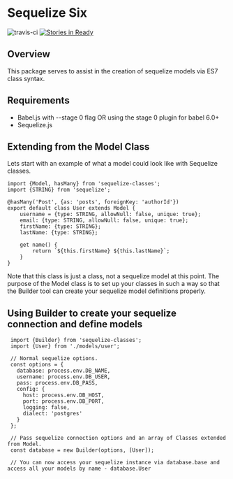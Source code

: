 # Sequelize Six
![travis-ci](https://travis-ci.org/ConciergeAuctions/sequelize-six.svg?branch=master) [![Stories in Ready](https://badge.waffle.io/ConciergeAuctions/sequelize-six.svg?label=ready&title=Ready)](http://waffle.io/ConciergeAuctions/sequelize-six)

## Overview

This package serves to assist in the creation of sequelize models via ES7 class syntax. 

## Requirements

* Babel.js with --stage 0 flag OR using the stage 0 plugin for babel 6.0+
* Sequelize.js

## Extending from the Model Class

Lets start with an example of what a model could look like with Sequelize classes.

```
import {Model, hasMany} from 'sequelize-classes';
import {STRING} from 'sequelize';

@hasMany('Post', {as: 'posts', foreignKey: 'authorId'})
export default class User extends Model {
    username = {type: STRING, allowNull: false, unique: true};
    email: {type: STRING, allowNull: false, unique: true};
    firstName: {type: STRING};
    lastName: {type: STRING};
    
    get name() {
        return `${this.firstName} ${this.lastName}`;
    }
}
```

Note that this class is just a class, not a sequelize model at this point. The purpose of the Model class is to set up 
your classes in such a way so that the Builder tool can create your sequelize model definitions properly. 

## Using Builder to create your sequelize connection and define models

```
 import {Builder} from 'sequelize-classes';
 import {User} from './models/user';
 
 // Normal sequelize options.
 const options = {
   database: process.env.DB_NAME,
   username: process.env.DB_USER,
   pass: process.env.DB_PASS,
   config: {
     host: process.env.DB_HOST,
     port: process.env.DB_PORT,
     logging: false,
     dialect: 'postgres'
   }
 };
 
 // Pass sequelize connection options and an array of Classes extended from Model.
 const database = new Builder(options, [User]);
 
 // You can now access your sequelize instance via database.base and access all your models by name - database.User
```